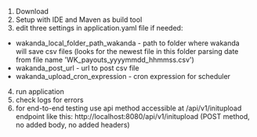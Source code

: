 1. Download
2. Setup with IDE and Maven as build tool
3. edit three settings in application.yaml file if needed:
  - wakanda_local_folder_path_wakanda - path to folder where wakanda will save csv files (looks for the newest file in this folder parsing date from file name 'WK_payouts_yyyymmdd_hhmmss.csv')
  - wakanda_post_url - url to post csv file
  - wakanda_upload_cron_expression - cron expression for scheduler
4. run application
5. check logs for errors
6. for end-to-end testing use api method accessible at /api/v1/initupload endpoint like this: http://localhost:8080/api/v1/initupload (POST method, no added body, no added headers)
